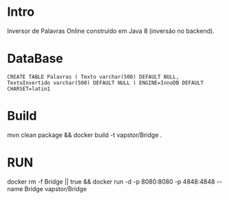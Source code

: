 # Intro
Inversor de Palavras Online construído em Java 8 (inversão no backend).

# DataBase
`CREATE TABLE Palavras (
  Texto varchar(500) DEFAULT NULL,
  TextoInvertido varchar(500) DEFAULT NULL
) ENGINE=InnoDB DEFAULT CHARSET=latin1`

# Build
mvn clean package && docker build -t vapstor/Bridge .

# RUN

docker rm -f Bridge || true && docker run -d -p 8080:8080 -p 4848:4848 --name Bridge vapstor/Bridge 

